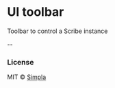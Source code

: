 # UI toolbar

Toolbar to control a Scribe instance

--

### License

MIT © [Simpla](admin@simpla.io)

[bower-badge]: https://img.shields.io/bower/v/sm-ui-toolbar.svg
[bowerlicense-badge]: https://img.shields.io/bower/l/sm-ui-toolbar.svg
[travis-badge]: https://img.shields.io/travis/simplaio/sm-ui-toolbar.svg
[travis-url]: https://travis-ci.org/simplaio/sm-ui-toolbar
[bowerdeps-badge]: https://img.shields.io/gemnasium/simplaio/sm-ui-toolbar.svg
[bowerdeps-url]: https://gemnasium.com/bower/sm-ui-toolbar
[npmdeps-badge]: https://img.shields.io/david/simplaio/sm-ui-toolbar.svg
[npmdeps-url]: https://david-dm.org/simplaio/sm-ui-toolbar
[npmdevdeps-badge]: https://img.shields.io/david/dev/simplaio/sm-ui-toolbar.svg?theme=shields.io
[npmdevdeps-url]: https://david-dm.org/dev/simplaio/sm-ui-toolbar#info=devDependencies
